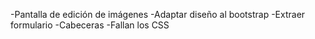 -Pantalla de edición de imágenes
  -Adaptar diseño al bootstrap
  -Extraer formulario
  -Cabeceras
  -Fallan los CSS